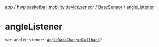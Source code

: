 [app](../../index.md) / [hwp.basketball.mobility.device.sensor](../index.md) / [BaseSensor](index.md) / [angleListener](.)

# angleListener

`var angleListener: `[`AngleDataChangedCallback`](-angle-data-changed-callback/index.md)`?`